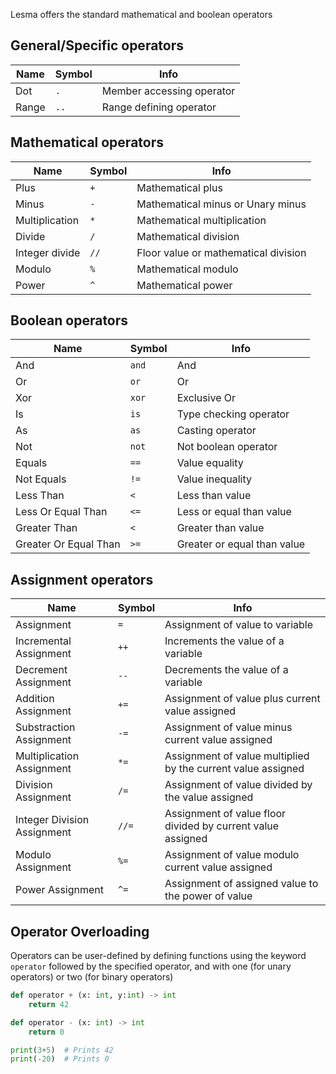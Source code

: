 Lesma offers the standard mathematical and boolean operators

## General/Specific operators

|Name|Symbol|Info|
|--|--|--|
|Dot| `.` | Member accessing operator|
|Range| `..` | Range defining operator|

## Mathematical operators
|Name|Symbol|Info|
|--|--|--|
|Plus| `+`| Mathematical plus|
|Minus| `-`| Mathematical minus or Unary minus|
|Multiplication| `*`| Mathematical multiplication|
|Divide| `/` |Mathematical division|
|Integer divide| `//` | Floor value or mathematical division|
|Modulo| `%` | Mathematical modulo|
|Power| `^` | Mathematical power|

## Boolean operators
|Name|Symbol|Info|
|--|--|--|
|And| `and`| And|
|Or| `or`| Or|
|Xor| `xor`| Exclusive Or|
|Is| `is` | Type checking operator|
|As| `as` | Casting operator|
|Not| `not` | Not boolean operator|
|Equals| `==` | Value equality|
|Not Equals| `!=` | Value inequality|
|Less Than| `<` | Less than value|
|Less Or Equal Than| `<=` | Less or equal than value|
|Greater Than| `<` | Greater than value|
|Greater Or Equal Than| `>=` | Greater or equal than value|

## Assignment operators

|Name|Symbol|Info|
|--|--|--|
|Assignment| `=`| Assignment of value to variable|
|Incremental Assignment| `++`| Increments the value of a variable|
|Decrement Assignment| `--`| Decrements the value of a variable|
|Addition Assignment| `+=`| Assignment of value plus current value assigned|
|Substraction Assignment| `-=`|Assignment of value minus current value assigned|
|Multiplication Assignment| `*=`|Assignment of value multiplied by the current value assigned|
|Division Assignment| `/=`|Assignment of value divided by the value assigned|
|Integer Division Assignment| `//=`|Assignment of value floor divided by current value assigned|
|Modulo Assignment| `%=`|Assignment of value modulo current value assigned|
|Power Assignment| `^=`|Assignment of assigned value to the power of value|


## Operator Overloading

Operators can be user-defined by defining functions using the keyword `operator` followed by the specified operator, and with one (for unary operators) or two (for binary operators)

```py
def operator + (x: int, y:int) -> int
	return 42

def operator - (x: int) -> int
	return 0

print(3+5)  # Prints 42
print(-20)  # Prints 0
```